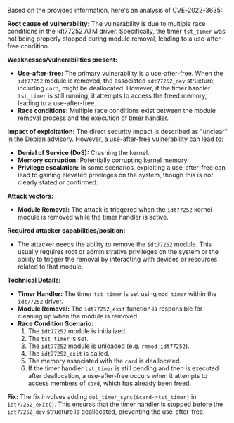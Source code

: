 Based on the provided information, here's an analysis of CVE-2022-3635:

**Root cause of vulnerability:**
The vulnerability is due to multiple race conditions in the idt77252 ATM driver. Specifically, the timer `tst_timer` was not being properly stopped during module removal, leading to a use-after-free condition.

**Weaknesses/vulnerabilities present:**
- **Use-after-free:** The primary vulnerability is a use-after-free. When the `idt77252` module is removed, the associated `idt77252_dev` structure, including `card`, might be deallocated. However, if the timer handler `tst_timer` is still running, it attempts to access the freed memory, leading to a use-after-free.
- **Race conditions:** Multiple race conditions exist between the module removal process and the execution of timer handler.

**Impact of exploitation:**
The direct security impact is described as "unclear" in the Debian advisory. However, a use-after-free vulnerability can lead to:
- **Denial of Service (DoS):** Crashing the kernel.
- **Memory corruption:** Potentially corrupting kernel memory.
- **Privilege escalation:** In some scenarios, exploiting a use-after-free can lead to gaining elevated privileges on the system, though this is not clearly stated or confirmed.

**Attack vectors:**
- **Module Removal:** The attack is triggered when the `idt77252` kernel module is removed while the timer handler is active.

**Required attacker capabilities/position:**
- The attacker needs the ability to remove the `idt77252` module. This usually requires root or administrative privileges on the system or the ability to trigger the removal by interacting with devices or resources related to that module.

**Technical Details:**
- **Timer Handler:** The timer `tst_timer` is set using `mod_timer` within the `idt77252` driver.
- **Module Removal:** The `idt77252_exit` function is responsible for cleaning up when the module is removed.
- **Race Condition Scenario:**
    1. The `idt77252` module is initialized.
    2. The `tst_timer` is set.
    3. The `idt77252` module is unloaded (e.g. `rmmod idt77252`).
    4. The `idt77252_exit` is called.
    5. The memory associated with the `card` is deallocated.
    6. If the timer handler `tst_timer` is still pending and then is executed after deallocation, a use-after-free occurs when it attempts to access members of `card`, which has already been freed.

**Fix:**
The fix involves adding `del_timer_sync(&card->tst_timer)` in `idt77252_exit()`. This ensures that the timer handler is stopped before the `idt77252_dev` structure is deallocated, preventing the use-after-free.